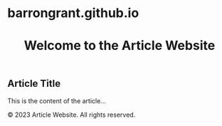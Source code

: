 # barrongrant.github.io
<!DOCTYPE html>
<html lang="en">
<head>
    <meta charset="UTF-8">
    <meta name="viewport" content="width=device-width, initial-scale=1.0">
    <title>Article Website</title>
</head>
<body>
    <header>
        <h1>Welcome to the Article Website</h1>
    </header>
    <main>
        <article>
            <h2>Article Title</h2>
            <p>This is the content of the article...</p>
        </article>
    </main>
    <footer>
        <p>&copy; 2023 Article Website. All rights reserved.</p>
    </footer>
</body>
</html>
